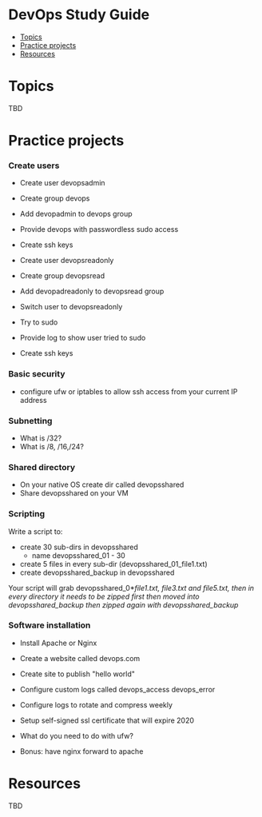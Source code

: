 # DevOps Study Guide
* [Topics](#topics)
* [Practice projects](#practice-projects)
* [Resources](#resources)

# Topics
TBD

# Practice projects
### Create users
- Create user devopsadmin
- Create group devops
- Add devopadmin to devops group
- Provide devops with passwordless sudo access
- Create ssh keys

- Create user devopsreadonly
- Create group devopsread
- Add devopadreadonly to devopsread group
- Switch user to devopsreadonly
- Try to sudo
- Provide log to show user tried to sudo
- Create ssh keys

### Basic security
- configure ufw or iptables to allow ssh access from your current IP address

### Subnetting
- What is /32?
- What is /8, /16,/24?


### Shared directory
- On your native OS create dir called devopsshared
- Share devopsshared on your VM

### Scripting
Write a script to:
- create 30 sub-dirs in devopsshared
    - name devopsshared_01 - 30
- create 5 files in every sub-dir (devopsshared_01_file1.txt)
- create devopsshared_backup in devopsshared

Your script will grab devopsshared_0*_file1.txt, file3.txt and file5.txt, then in every directory it needs to be zipped first then moved into devopsshared_backup then zipped again with devopsshared_backup_<current _date>

### Software installation
- Install Apache or Nginx
- Create a website called devops.com
- Create site to publish "hello world"
- Configure custom logs called
    devops_access
    devops_error

- Configure logs to rotate and compress weekly

- Setup self-signed ssl certificate that will expire 2020
- What do you need to do with ufw?
- Bonus: have nginx forward to apache

# Resources
TBD
